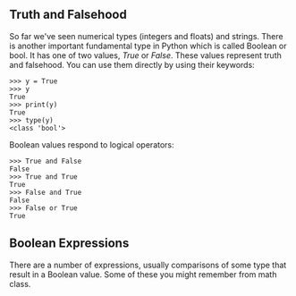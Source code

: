 Truth and Falsehood
-------------------

So far we've seen numerical types (integers and floats) and strings.
There is another important fundamental type in Python which is called
Boolean or bool. It has one of two values, *True* or *False*. These
values represent truth and falsehood. You can use them directly by using
their keywords:

    >>> y = True
    >>> y
    True
    >>> print(y)
    True
    >>> type(y)
    <class 'bool'>

Boolean values respond to logical operators:

    >>> True and False
    False
    >>> True and True
    True
    >>> False and True
    False
    >>> False or True
    True

Boolean Expressions
-------------------

There are a number of expressions, usually comparisons of some type that
result in a Boolean value. Some of these you might remember from math
class.







